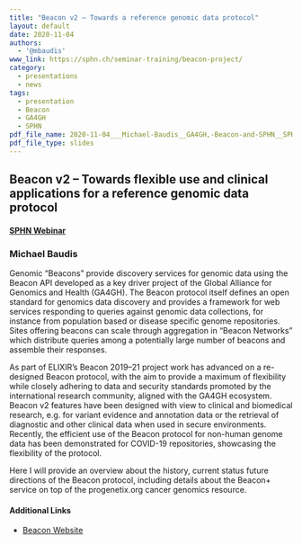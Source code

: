 ```yaml
---
title: "Beacon v2 – Towards a reference genomic data protocol"
layout: default
date: 2020-11-04
authors:
  - '@mbaudis'
www_link: https://sphn.ch/seminar-training/beacon-project/
category:
  - presentations
  - news
tags:
  - presentation
  - Beacon
  - GA4GH
  - SPHN
pdf_file_name: 2020-11-04___Michael-Baudis__GA4GH,-Beacon-and-SPHN__SPHN-Webinar.pdf
pdf_file_type: slides
---
```


## Beacon v2 – Towards flexible use and clinical applications for a reference genomic data protocol
#### [SPHN Webinar](https://sphn.ch/seminar-training/beacon-project/)
### Michael Baudis

Genomic “Beacons” provide discovery services for genomic data using the Beacon API developed as a key driver project of the Global Alliance for Genomics and Health (GA4GH). The Beacon protocol itself defines an open standard for genomics data discovery and provides a framework for web services responding to queries against genomic data collections, for instance from population based or disease specific genome repositories. Sites offering beacons can scale through aggregation in “Beacon Networks” which distribute queries among a potentially large number of beacons and assemble their responses.

As part of ELIXIR’s Beacon 2019–21 project work has advanced on a re-designed Beacon protocol, with the aim to provide a maximum of flexibility while closely adhering to data and security standards promoted by the international research community, aligned with the GA4GH ecosystem. Beacon v2 features have been designed with view to clinical and biomedical research, e.g. for variant evidence and annotation data or the retrieval of diagnostic and other clinical data when used in secure environments. Recently, the efficient use of the Beacon protocol for non-human genome data has been demonstrated for COVID-19 repositories, showcasing the flexibility of the protocol.

Here I will provide an overview about the history, current status future directions of the Beacon protocol, including details about the Beacon+ service on top of the progenetix.org cancer genomics resource.

#### Additional Links

* [Beacon Website](http://beacon-project.io)
